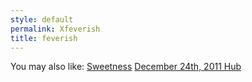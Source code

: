 ```yaml
---
style: default
permalink: Xfeverish
title: feverish
---
```

You may also like:
[Sweetness](http://scp-wiki.net/sweetness)
[December 24th, 2011 Hub](http://scp-wiki.net/december-24th-2011-hub)